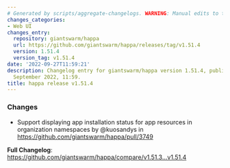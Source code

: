 ```yaml
---
# Generated by scripts/aggregate-changelogs. WARNING: Manual edits to this files will be overwritten.
changes_categories:
- Web UI
changes_entry:
  repository: giantswarm/happa
  url: https://github.com/giantswarm/happa/releases/tag/v1.51.4
  version: 1.51.4
  version_tag: v1.51.4
date: '2022-09-27T11:59:21'
description: Changelog entry for giantswarm/happa version 1.51.4, published on 27
  September 2022, 11:59.
title: happa release v1.51.4
---
```


<!-- Release notes generated using configuration in .github/release.yml at main -->

### Changes
* Support displaying app installation status for app resources in organization namespaces by @kuosandys in https://github.com/giantswarm/happa/pull/3749


**Full Changelog**: https://github.com/giantswarm/happa/compare/v1.51.3...v1.51.4
